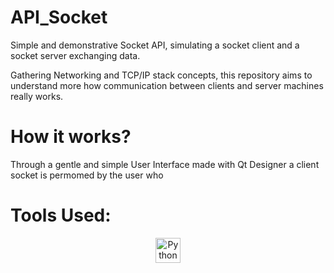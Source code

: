 # API_Socket

Simple and demonstrative Socket API, simulating a socket client and a socket server exchanging data.

Gathering Networking and TCP/IP stack concepts, this repository aims to understand more how communication between clients and server machines really works.

# How it works?

Through a gentle and simple User Interface made with Qt Designer a client socket is permomed by the user who   

# Tools Used: 

<p align="center">
  <img src="https://cdn-icons-png.flaticon.com/512/5968/5968350.png" width="40" alt="Python Logo"/>
</p>
